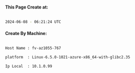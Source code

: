 
   
#### This Page Create at:

```bash

2024-06-08 - 06:21:24 UTC

```

#### Create By Machine:

```bash

Host Name : fv-az1055-767

platform  : Linux-6.5.0-1021-azure-x86_64-with-glibc2.35

Ip Local  : 10.1.0.99

```

